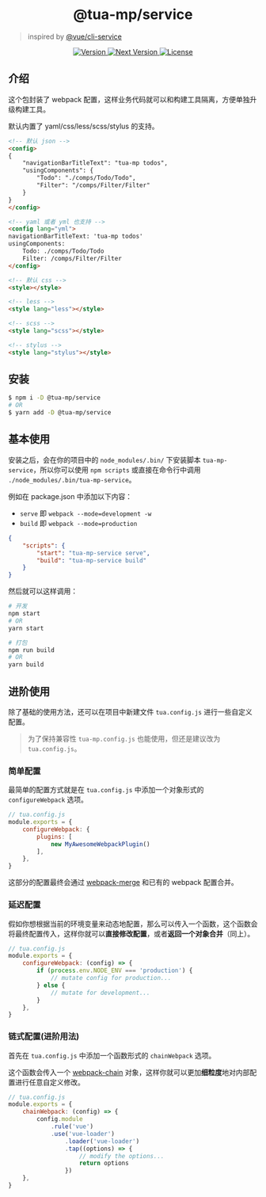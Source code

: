 <h1 align="center">@tua-mp/service</h1>

> inspired by [@vue/cli-service](https://github.com/vuejs/vue-cli/tree/dev/packages/%40vue/cli-service)

<p align="center">
    <a href="https://www.npmjs.com/package/@tua-mp/service">
        <img src="https://img.shields.io/npm/v/@tua-mp/service.svg" alt="Version">
        <img src="https://img.shields.io/npm/v/@tua-mp/service/next.svg" alt="Next Version">
        <img src="https://img.shields.io/npm/l/@tua-mp/service.svg" alt="License">
    </a>
</p>

## 介绍
这个包封装了 webpack 配置，这样业务代码就可以和构建工具隔离，方便单独升级构建工具。

默认内置了 yaml/css/less/scss/stylus 的支持。

```html
<!-- 默认 json -->
<config>
{
    "navigationBarTitleText": "tua-mp todos",
    "usingComponents": {
        "Todo": "./comps/Todo/Todo",
        "Filter": "/comps/Filter/Filter"
    }
}
</config>

<!-- yaml 或者 yml 也支持 -->
<config lang="yml">
navigationBarTitleText: 'tua-mp todos'
usingComponents:
    Todo: ./comps/Todo/Todo
    Filter: /comps/Filter/Filter
</config>

<!-- 默认 css -->
<style></style>

<!-- less -->
<style lang="less"></style>

<!-- scss -->
<style lang="scss"></style>

<!-- stylus -->
<style lang="stylus"></style>
```

## 安装

```bash
$ npm i -D @tua-mp/service
# OR
$ yarn add -D @tua-mp/service
```

## 基本使用
安装之后，会在你的项目中的 `node_modules/.bin/` 下安装脚本 `tua-mp-service`，所以你可以使用 `npm scripts` 或直接在命令行中调用 `./node_modules/.bin/tua-mp-service`。

例如在 package.json 中添加以下内容：

* `serve` 即 `webpack --mode=development -w`
* `build` 即 `webpack --mode=production`

```json
{
    "scripts": {
        "start": "tua-mp-service serve",
        "build": "tua-mp-service build"
    }
}
```

然后就可以这样调用：

```bash
# 开发
npm start
# OR
yarn start

# 打包
npm run build
# OR
yarn build
```

## 进阶使用
除了基础的使用方法，还可以在项目中新建文件 `tua.config.js` 进行一些自定义配置。

> 为了保持兼容性 `tua-mp.config.js` 也能使用，但还是建议改为 `tua.config.js`。

### 简单配置
最简单的配置方式就是在 `tua.config.js` 中添加一个对象形式的 `configureWebpack` 选项。

```js
// tua.config.js
module.exports = {
    configureWebpack: {
        plugins: [
            new MyAwesomeWebpackPlugin()
        ],
    },
}
```

这部分的配置最终会通过 [webpack-merge](https://github.com/survivejs/webpack-merge) 和已有的 webpack 配置合并。

### 延迟配置
假如你想根据当前的环境变量来动态地配置，那么可以传入一个函数，这个函数会将最终配置传入，这样你就可以**直接修改配置**，或者**返回一个对象合并**（同上）。

```js
// tua.config.js
module.exports = {
    configureWebpack: (config) => {
        if (process.env.NODE_ENV === 'production') {
            // mutate config for production...
        } else {
            // mutate for development...
        }
    },
}
```

### 链式配置(进阶用法)
首先在 `tua.config.js` 中添加一个函数形式的 `chainWebpack` 选项。

这个函数会传入一个 [webpack-chain](https://github.com/mozilla-neutrino/webpack-chain) 对象，这样你就可以更加**细粒度**地对内部配置进行任意自定义修改。

```js
// tua.config.js
module.exports = {
    chainWebpack: (config) => {
        config.module
            .rule('vue')
            .use('vue-loader')
                .loader('vue-loader')
                .tap((options) => {
                    // modify the options...
                    return options
                })
    },
}
```
